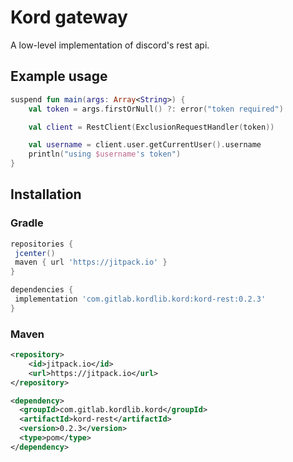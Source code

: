 # Kord gateway

A low-level implementation of discord's rest api.

## Example usage

```kotlin
suspend fun main(args: Array<String>) {
    val token = args.firstOrNull() ?: error("token required")

    val client = RestClient(ExclusionRequestHandler(token))

    val username = client.user.getCurrentUser().username
    println("using $username's token")
}
``` 

## Installation

### Gradle

```groovy
repositories {
 jcenter()
 maven { url 'https://jitpack.io' }
}
```

```groovy
dependencies {
 implementation 'com.gitlab.kordlib.kord:kord-rest:0.2.3'
}
```

### Maven

```xml
<repository>
    <id>jitpack.io</id>
    <url>https://jitpack.io</url>
</repository>
```

```xml
<dependency>
  <groupId>com.gitlab.kordlib.kord</groupId>
  <artifactId>kord-rest</artifactId>
  <version>0.2.3</version>
  <type>pom</type>
</dependency>
```